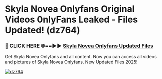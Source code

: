 # Skyla Novea Onlyfans Original Videos 0nlyFans Leaked - Files Updated! (dz764)

<h3>🔴 CLICK HERE 🌐==►► <a href="https://tinyurl.com/ms9xzufz" rel="nofollow">Skyla Novea Onlyfans Updated Files</a></h3>

Get Skyla Novea Onlyfans and all content. Now you can access all videos and pictures of Skyla Novea Onlyfans. New Updated Files 2025!

[![dz764](https://i.imgur.com/ppqm5kG.gif)](https://tinyurl.com/ms9xzufz)
